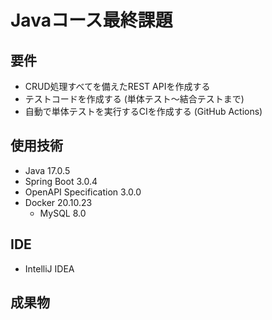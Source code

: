 # Javaコース最終課題
## 要件
- CRUD処理すべてを備えたREST APIを作成する
- テストコードを作成する (単体テスト～結合テストまで)
- 自動で単体テストを実行するCIを作成する (GitHub Actions)

## 使用技術
- Java 17.0.5
- Spring Boot 3.0.4
- OpenAPI Specification 3.0.0
- Docker 20.10.23
  - MySQL 8.0

## IDE
- IntelliJ IDEA

## 成果物

